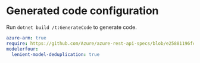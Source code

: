 # Generated code configuration

Run `dotnet build /t:GenerateCode` to generate code.

``` yaml
azure-arm: true
require: https://github.com/Azure/azure-rest-api-specs/blob/e25881196fcf84fca4dfaedc9fc45a00db4e0541/specification/compute/resource-manager/readme.md
modelerfour:
  lenient-model-deduplication: true
```
